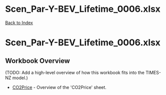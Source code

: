 # Scen_Par-Y-BEV_Lifetime_0006.xlsx

[Back to Index](../../../README.md)

# Scen_Par-Y-BEV_Lifetime_0006.xlsx

## Workbook Overview

(TODO: Add a high-level overview of how this workbook fits into the TIMES-NZ model.)

- [CO2Price](CO2Price.md) - Overview of the 'CO2Price' sheet.

